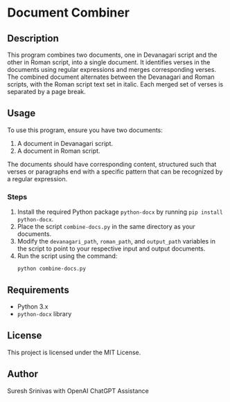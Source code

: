 # Document Combiner

## Description
This program combines two documents, one in Devanagari script and the other in Roman script, into a single document. It identifies verses in the documents using regular expressions and merges corresponding verses. The combined document alternates between the Devanagari and Roman scripts, with the Roman script text set in italic. Each merged set of verses is separated by a page break.

## Usage
To use this program, ensure you have two documents:
1. A document in Devanagari script.
2. A document in Roman script.

The documents should have corresponding content, structured such that verses or paragraphs end with a specific pattern that can be recognized by a regular expression.

### Steps
1. Install the required Python package `python-docx` by running `pip install python-docx`.
2. Place the script `combine-docs.py` in the same directory as your documents.
3. Modify the `devanagari_path`, `roman_path`, and `output_path` variables in the script to point to your respective input and output documents.
4. Run the script using the command:
   ```
   python combine-docs.py
   ```

## Requirements
- Python 3.x
- `python-docx` library

## License
This project is licensed under the MIT License.

## Author
Suresh Srinivas with OpenAI ChatGPT Assistance
